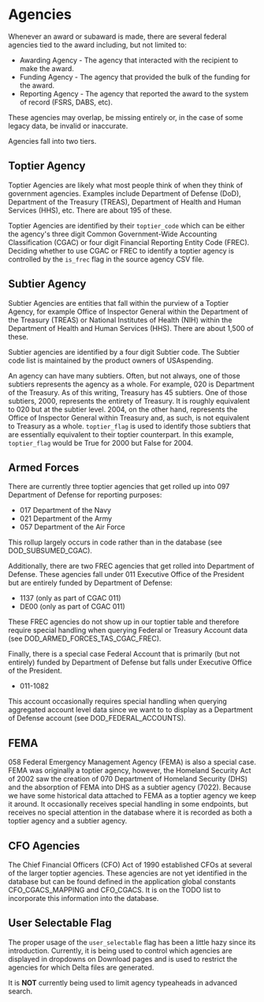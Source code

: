 # Agencies

Whenever an award or subaward is made, there are several federal agencies tied to the award
including, but not limited to:

* Awarding Agency - The agency that interacted with the recipient to make the award.
* Funding Agency - The agency that provided the bulk of the funding for the award.
* Reporting Agency - The agency that reported the award to the system of record (FSRS, DABS, etc).

These agencies may overlap, be missing entirely or, in the case of some legacy data, be invalid
or inaccurate.

Agencies fall into two tiers.

## Toptier Agency

Toptier Agencies are likely what most people think of when they think of government agencies.
Examples include Department of Defense (DoD), Department of the Treasury (TREAS), Department
of Health and Human Services (HHS), etc.  There are about 195 of these.

Toptier Agencies are identified by their `toptier_code` which can be either the agency's three
digit Common Government-Wide Accounting Classification (CGAC) or four digit Financial Reporting
Entity Code (FREC).  Deciding whether to use CGAC or FREC to identify a toptier agency is
controlled by the `is_frec` flag in the source agency CSV file.

## Subtier Agency

Subtier Agencies are entities that fall within the purview of a Toptier Agency, for example Office
of Inspector General within the Department of the Treasury (TREAS) or National Institutes of Health
(NIH) within the Department of Health and Human Services (HHS).  There are about 1,500 of these.

Subtier agencies are identified by a four digit Subtier code.  The Subtier code list is maintained
by the product owners of USAspending.

An agency can have many subtiers.  Often, but not always, one of those subtiers
represents the agency as a whole.  For example, 020 is Department of the Treasury.  As of
this writing, Treasury has 45 subtiers.  One of those subtiers, 2000, represents the entirety
of Treasury.  It is roughly equivalent to 020 but at the subtier level.  2004, on the other
hand, represents the Office of Inspector General within Treasury and, as such, is not equivalent
to Treasury as a whole.  `toptier_flag` is used to identify those subtiers that are essentially
equivalent to their toptier counterpart.  In this example, `toptier_flag` would be True for 2000
but False for 2004.

## Armed Forces

There are currently three toptier agencies that get rolled up into 097 Department of Defense for
reporting purposes:

* 017 Department of the Navy
* 021 Department of the Army
* 057 Department of the Air Force

This rollup largely occurs in code rather than in the database (see DOD_SUBSUMED_CGAC).

Additionally, there are two FREC agencies that get rolled into Department of Defense.  These agencies
fall under 011 Executive Office of the President but are entirely funded by Department of Defense:

* 1137 (only as part of CGAC 011)
* DE00 (only as part of CGAC 011)

These FREC agencies do not show up in our toptier table and therefore require special handling when
querying Federal or Treasury Account data (see DOD_ARMED_FORCES_TAS_CGAC_FREC).

Finally, there is a special case Federal Account that is primarily (but not entirely) funded by
Department of Defense but falls under Executive Office of the President.

* 011-1082

This account occasionally requires special handling when querying aggregated account level data since
we want to to display as a Department of Defense account (see DOD_FEDERAL_ACCOUNTS).

## FEMA

058 Federal Emergency Management Agency (FEMA) is also a special case.  FEMA was originally a
toptier agency, however, the Homeland Security Act of 2002 saw the creation of 070 Department
of Homeland Security (DHS) and the absorption of FEMA into DHS as a subtier agency (7022).
Because we have some historical data attached to FEMA as a toptier agency we keep it around.  It
occasionally receives special handling in some endpoints, but receives no special attention in
the database where it is recorded as both a toptier agency and a subtier agency.

## CFO Agencies

The Chief Financial Officers (CFO) Act of 1990 established CFOs at several of the larger toptier
agencies.  These agencies are not yet identified in the database but can be found defined in the
application global constants CFO_CGACS_MAPPING and CFO_CGACS.  It is on the TODO list to
incorporate this information into the database.

## User Selectable Flag

The proper usage of the `user_selectable` flag has been a little hazy since its introduction.
Currently, it is being used to control which agencies are displayed in dropdowns on Download pages
and is used to restrict the agencies for which Delta files are generated.

It is **NOT** currently being used to limit agency typeaheads in advanced search. 

